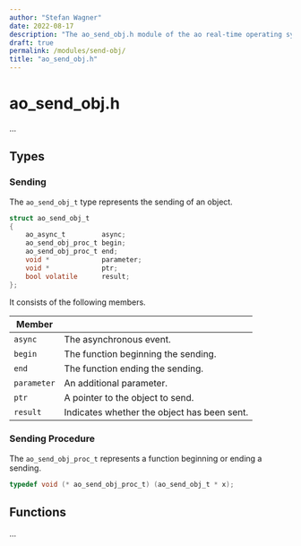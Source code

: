 ```yaml
---
author: "Stefan Wagner"
date: 2022-08-17
description: "The ao_send_obj.h module of the ao real-time operating system."
draft: true
permalink: /modules/send-obj/
title: "ao_send_obj.h"
---
```


# ao_send_obj.h

...

## Types

### Sending

The `ao_send_obj_t` type represents the sending of an object.

```c
struct ao_send_obj_t
{
    ao_async_t         async;
    ao_send_obj_proc_t begin;
    ao_send_obj_proc_t end;
    void *             parameter;
    void *             ptr;
    bool volatile      result;
};
```

It consists of the following members.

| Member | |
|--------|-|
| `async` | The asynchronous event. |
| `begin` | The function beginning the sending. |
| `end` | The function ending the sending. |
| `parameter` | An additional parameter. |
| `ptr` | A pointer to the object to send. |
| `result` | Indicates whether the object has been sent. |

### Sending Procedure

The `ao_send_obj_proc_t` represents a function beginning or ending a sending.

```c
typedef void (* ao_send_obj_proc_t) (ao_send_obj_t * x);
```

## Functions

...

